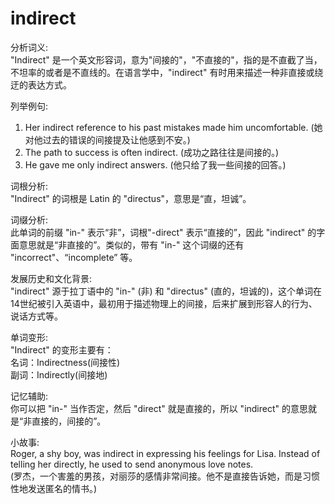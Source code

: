 # indirect

分析词义:  
"Indirect" 是一个英文形容词，意为"间接的"，"不直接的"，指的是不直截了当，不坦率的或者是不直线的。在语言学中，"indirect" 有时用来描述一种非直接或绕迂的表达方式。

  

列举例句:

  

1.  Her indirect reference to his past mistakes made him uncomfortable. (她对他过去的错误的间接提及让他感到不安。)
2.  The path to success is often indirect. (成功之路往往是间接的。)
3.  He gave me only indirect answers. (他只给了我一些间接的回答。)

  

词根分析:  
"Indirect" 的词根是 Latin 的 "directus"，意思是“直，坦诚”。

  

词缀分析:  
此单词的前缀 "in-" 表示“非”，词根"-direct" 表示“直接的”，因此 "indirect" 的字面意思就是“非直接的”。类似的，带有 "in-" 这个词缀的还有 "incorrect"、“incomplete” 等。

  

发展历史和文化背景:  
"indirect" 源于拉丁语中的 "in-" (非) 和 "directus" (直的，坦诚的)，这个单词在14世纪被引入英语中，最初用于描述物理上的间接，后来扩展到形容人的行为、说话方式等。

  

单词变形:  
"Indirect" 的变形主要有：  
名词：Indirectness(间接性)  
副词：Indirectly(间接地)

  

记忆辅助:  
你可以把 "in-" 当作否定，然后 "direct" 就是直接的，所以 "indirect" 的意思就是“非直接的，间接的”。

  

小故事:  
Roger, a shy boy, was indirect in expressing his feelings for Lisa. Instead of telling her directly, he used to send anonymous love notes.  
(罗杰，一个害羞的男孩，对丽莎的感情非常间接。他不是直接告诉她，而是习惯性地发送匿名的情书。)
